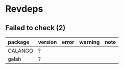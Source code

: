 # Revdeps

## Failed to check (2)

|package |version |error |warning |note |
|:-------|:-------|:-----|:-------|:----|
|CALANGO |?       |      |        |     |
|galah   |?       |      |        |     |

